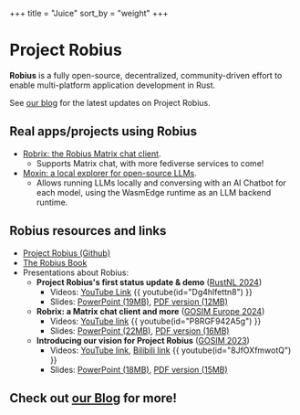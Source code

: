 +++
title = "Juice"
sort_by = "weight"
+++

# Project Robius

**Robius** is a fully open-source, decentralized, community-driven effort to enable multi-platform application development in Rust.

See [our blog](/blog) for the latest updates on Project Robius.


## Real apps/projects using Robius

* [Robrix: the Robius Matrix chat client](https://github.com/project-robius/robrix).
  * Supports Matrix chat, with more fediverse services to come!
* [Moxin: a local explorer for open-source LLMs](https://github.com/project-robius/moxin).
  * Allows running LLMs locally and conversing with an AI Chatbot for each model,
    using the WasmEdge runtime as an LLM backend runtime.

## Robius resources and links

* [Project Robius (Github)](https://github.com/project-robius)
* [The Robius Book](https://project-robius.github.io/book/)
* Presentations about Robius:
  * **Project Robius's first status update & demo** ([RustNL 2024](https://2024.rustnl.org/speakers/#kevin))
    * Videos: [YouTube Link](https://www.youtube.com/watch?v=Dg4hlfettn8)
      {{ youtube(id="Dg4hlfettn8") }}
    * Slides:
      [PowerPoint (19MB)](https://github.com/project-robius/files/raw/3ac0a9d2e9f3c78ea51b4875abe02d288fa3685f/RustNL%202024%20and%20GOSIM%20Europe%202024/Robius%20Talk%20RustNL%20May%208,%202024.pptx),
      [PDF version (12MB)](https://github.com/project-robius/files/blob/3ac0a9d2e9f3c78ea51b4875abe02d288fa3685f/RustNL%202024%20and%20GOSIM%20Europe%202024/Robius%20Talk%20RustNL%20May%208%2C%202024.pdf)
  * **Robrix: a Matrix chat client and more** ([GOSIM Europe 2024](https://europe2024.gosim.org/schedule#fediverse))
    * Videos: [YouTube link](https://www.youtube.com/watch?v=P8RGF942A5g)
      {{ youtube(id="P8RGF942A5g") }}
    * Slides:
      [PowerPoint (22MB)](https://github.com/project-robius/files/raw/3ac0a9d2e9f3c78ea51b4875abe02d288fa3685f/RustNL%202024%20and%20GOSIM%20Europe%202024/Robrix%20Talk%20GOSIM%20Europe%20May%206,%202024.pptx),
      [PDF version (16MB)](https://github.com/project-robius/files/blob/3ac0a9d2e9f3c78ea51b4875abe02d288fa3685f/RustNL%202024%20and%20GOSIM%20Europe%202024/Robrix%20Talk%20GOSIM%20Europe%20May%206%2C%202024.pdf)
  * **Introducing our vision for Project Robius** ([GOSIM 2023](https://workshop2023.gosim.org/schedule#mobile))
    * Videos:
      [YouTube link](https://youtu.be/8JfOXfmwotQ?si=kLogqnaApYPNuSq8&t=6802),
      [Bilibili link](https://www.bilibili.com/video/BV1AN4y1Z7vs/)
      {{ youtube(id="8JfOXfmwotQ") }}
    * Slides:
      [PowerPoint (18MB)](https://github.com/project-robius/files/raw/041e980ec1d14bf325f1fb2ba743f8ed142a70cb/Robius%20-%20A%20Vision%20for%20Multi-platform%20App%20Development%20in%20Rust.pptx),
      [PDF version (15MB)](https://github.com/project-robius/files/blob/041e980ec1d14bf325f1fb2ba743f8ed142a70cb/Robius%20-%20A%20Vision%20for%20Multi-platform%20App%20Development%20in%20Rust.pdf)


## Check out [our Blog](/blog) for more!
